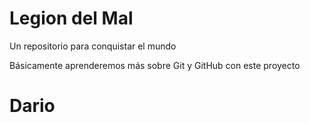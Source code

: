 # Legion del Mal
Un repositorio para conquistar el mundo

Básicamente aprenderemos más sobre Git y GitHub con este proyecto

# Dario
